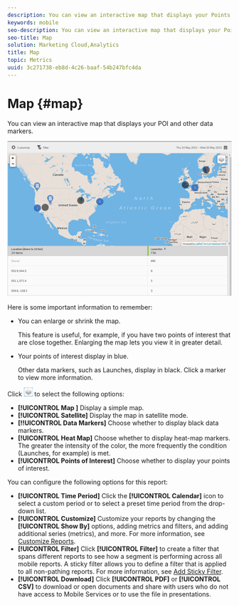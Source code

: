 ```yaml
---
description: You can view an interactive map that displays your Points of Interest and other data markers.
keywords: mobile
seo-description: You can view an interactive map that displays your Points of Interest and other data markers.
seo-title: Map
solution: Marketing Cloud,Analytics
title: Map
topic: Metrics
uuid: 3c271738-eb8d-4c26-baaf-54b247bfc4da
---
```


# Map {#map}

You can view an interactive map that displays your POI and other data markers.

 ![](assets/map.png)

Here is some important information to remember:

* You can enlarge or shrink the map.

  This feature is useful, for example, if you have two points of interest that are close together. Enlarging the map lets you view it in greater detail.
* Your points of interest display in blue.

  Other data markers, such as Launches, display in black. Click a marker to view more information.

Click ![layers](assets/map_layers.png) to select the following options:

* **[!UICONTROL Map ]**
  Display a simple map.
* **[!UICONTROL Satellite]**
  Display the map in satellite mode.
* **[!!UICONTROL Data Markers]**
  Choose whether to display black data markers.
* **[!UICONTROL Heat Map]**
  Choose whether to display heat-map markers. The greater the intensity of the color, the more frequently the condition (Launches, for example) is met.
* **[!UICONTROL Points of Interest]**
  Choose whether to display your points of interest.

You can configure the following options for this report:

* **[!UICONTROL Time Period]**
  Click the **[!UICONTROL Calendar]** icon to select a custom period or to select a preset time period from the drop-down list.
* **[!UICONTROL Customize]**
  Customize your reports by changing the **[!UICONTROL Show By]** options, adding metrics and filters, and adding additional series (metrics), and more. For more information, see [Customize Reports](/help/using/usage/reports-customize/t-reports-customize.md).
* **[!UICONTROL Filter]**
  Click **[!UICONTROL Filter]** to create a filter that spans different reports to see how a segment is performing across all mobile reports. A sticky filter allows you to define a filter that is applied to all non-pathing reports. For more information, see [Add Sticky Filter](/help/using/usage/reports-customize/t-sticky-filter.md).
* **[!UICONTROL Download]**
  Click **[!UICONTROL PDF]** or **[!UICONTROL CSV]** to download or open documents and share with users who do not have access to Mobile Services or to use the file in presentations.